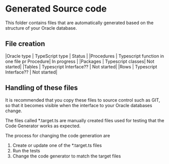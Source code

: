 # Generated Source code

This folder contains files that are automatically generated based on the structure of your Oracle database.

## File creation

|Oracle type | TypeScript type | Status | 
|Procedures | Typescript function in one file pr Procedure| In progress | 
|Packages | Typescript classes| Not started|
|Tables | Typescript Interface?? | Not started|
|Rows | Typescript Interface?? | Not started|


## Handling of these files

It is recommended that you copy these files to source control such as GIT, so that it becomes visible when the interface to your Oracle databases change. 

The files called *.target.ts are manually created files used for testing that the Code Generator works as expected.

The process for changing the code generation are

1. Create or update one of the *.target.ts files
1. Run the tests
1. Change the code generator to match the target files
